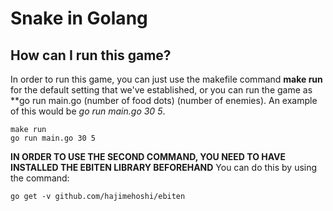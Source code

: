 # Snake in Golang


## How can I run this game?
In order to run this game, you can just use the makefile command **make run** for the default setting that we've established, or you can run the game as **go run main.go (number of food dots) (number of enemies).
An example of this would be *go run main.go 30 5*.

```
make run
go run main.go 30 5
```

**__IN ORDER TO USE THE SECOND COMMAND, YOU NEED TO HAVE INSTALLED THE EBITEN LIBRARY BEFOREHAND__**
You can do this by using the command:
```
go get -v github.com/hajimehoshi/ebiten
```